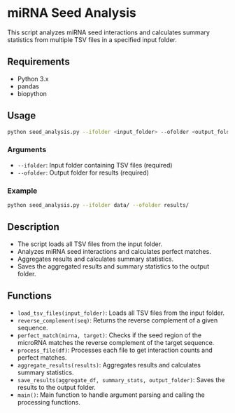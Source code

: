 
# miRNA Seed Analysis

This script analyzes miRNA seed interactions and calculates summary statistics from multiple TSV files in a specified input folder.

## Requirements

- Python 3.x
- pandas
- biopython


## Usage

```bash
python seed_analysis.py --ifolder <input_folder> --ofolder <output_folder>
```

### Arguments

- `--ifolder`: Input folder containing TSV files (required)
- `--ofolder`: Output folder for results (required)

### Example

```bash
python seed_analysis.py --ifolder data/ --ofolder results/
```

## Description

- The script loads all TSV files from the input folder.
- Analyzes miRNA seed interactions and calculates perfect matches.
- Aggregates results and calculates summary statistics.
- Saves the aggregated results and summary statistics to the output folder.

## Functions

- `load_tsv_files(input_folder)`: Loads all TSV files from the input folder.
- `reverse_complement(seq)`: Returns the reverse complement of a given sequence.
- `perfect_match(mirna, target)`: Checks if the seed region of the microRNA matches the reverse complement of the target sequence.
- `process_file(df)`: Processes each file to get interaction counts and perfect matches.
- `aggregate_results(results)`: Aggregates results and calculates summary statistics.
- `save_results(aggregate_df, summary_stats, output_folder)`: Saves the results to the output folder.
- `main()`: Main function to handle argument parsing and calling the processing functions.
